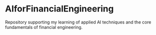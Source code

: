 # AIforFinancialEngineering
Repository supporting my learning of applied AI techniques and the core fundamentals of financial engineering.
